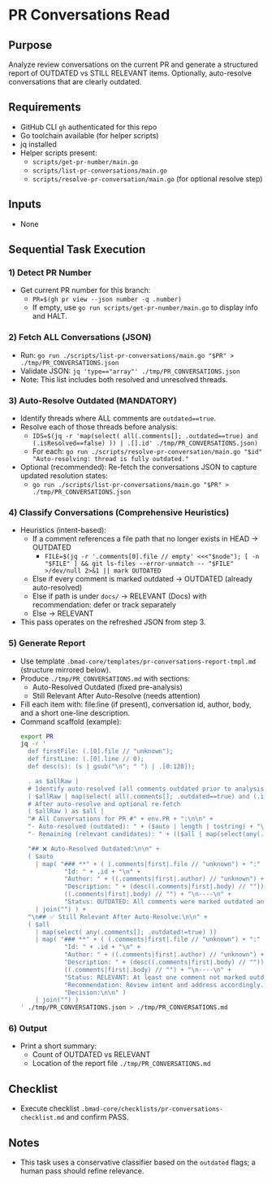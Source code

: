 <!-- Powered by BMAD™ Core -->

# PR Conversations Read

## Purpose
Analyze review conversations on the current PR and generate a structured report of OUTDATED vs STILL RELEVANT items. Optionally, auto-resolve conversations that are clearly outdated.

## Requirements
- GitHub CLI `gh` authenticated for this repo
- Go toolchain available (for helper scripts)
- jq installed
- Helper scripts present:
  - `scripts/get-pr-number/main.go`
  - `scripts/list-pr-conversations/main.go`
  - `scripts/resolve-pr-conversation/main.go` (for optional resolve step)

## Inputs
- None

## Sequential Task Execution

### 1) Detect PR Number
- Get current PR number for this branch:
  - `PR=$(gh pr view --json number -q .number)`
  - If empty, use `go run scripts/get-pr-number/main.go` to display info and HALT.

### 2) Fetch ALL Conversations (JSON)
- Run: `go run ./scripts/list-pr-conversations/main.go "$PR" > ./tmp/PR_CONVERSATIONS.json`
- Validate JSON: `jq 'type=="array"' ./tmp/PR_CONVERSATIONS.json`
- Note: This list includes both resolved and unresolved threads.

### 3) Auto-Resolve Outdated (MANDATORY)
- Identify threads where ALL comments are `outdated==true`.
- Resolve each of those threads before analysis:
  - `IDS=$(jq -r 'map(select( all(.comments[]; .outdated==true) and (.isResolved==false) )) | .[].id' ./tmp/PR_CONVERSATIONS.json)`
  - For each: `go run ./scripts/resolve-pr-conversation/main.go "$id" "Auto-resolving: thread is fully outdated."`
- Optional (recommended): Re-fetch the conversations JSON to capture updated resolution states:
  - `go run ./scripts/list-pr-conversations/main.go "$PR" > ./tmp/PR_CONVERSATIONS.json`

### 4) Classify Conversations (Comprehensive Heuristics)
- Heuristics (intent-based):
  - If a comment references a file path that no longer exists in HEAD → OUTDATED
    - `FILE=$(jq -r '.comments[0].file // empty' <<<"$node"); [ -n "$FILE" ] && git ls-files --error-unmatch -- "$FILE" >/dev/null 2>&1 || mark OUTDATED`
  - Else if every comment is marked outdated → OUTDATED (already auto-resolved)
  - Else if path is under `docs/` → RELEVANT (Docs) with recommendation: defer or track separately
  - Else → RELEVANT
- This pass operates on the refreshed JSON from step 3.

### 5) Generate Report
- Use template `.bmad-core/templates/pr-conversations-report-tmpl.md` (structure mirrored below).
- Produce `./tmp/PR_CONVERSATIONS.md` with sections:
  - Auto-Resolved Outdated (fixed pre-analysis)
  - Still Relevant After Auto-Resolve (needs attention)
- Fill each item with: file:line (if present), conversation id, author, body, and a short one-line description.
- Command scaffold (example):
  ```bash
  export PR
  jq -r '
    def firstFile: (.[0].file // "unknown");
    def firstLine: (.[0].line // 0);
    def desc(s): (s | gsub("\n"; " ") | .[0:120]);

    . as $allRaw |
    # Identify auto-resolved (all comments outdated prior to analysis)
    ( $allRaw | map(select( all(.comments[]; .outdated==true) and (.isResolved==false) )) ) as $auto |
    # After auto-resolve and optional re-fetch
    ( $allRaw ) as $all |
    "# All Conversations for PR #" + env.PR + ":\n\n" +
    "- Auto-resolved (outdated): " + ($auto | length | tostring) + "\n" +
    "- Remaining (relevant candidates): " + (($all | map(select(any(.comments[]; .outdated!=true))) ) | length | tostring) + "\n\n" +

    "## ❌ Auto-Resolved Outdated:\n\n" +
    ( $auto
      | map( "### **" + ( (.comments|first|.file // "unknown") + ":" + ((.comments|first|.line // 0)|tostring) ) + "**\n" +
              "Id: " + .id + "\n" +
              "Author: " + ((.comments|first|.author) // "unknown") + "\n" +
              "Description: " + (desc((.comments|first|.body) // "")) + "\n----\n" +
              ((.comments|first|.body) // "") + "\n----\n" +
              "Status: OUTDATED: All comments were marked outdated and resolved automatically.\n\n" )
      | join("") ) +
    "\n## ✅ Still Relevant After Auto-Resolve:\n\n" +
    ( $all
      | map(select( any(.comments[]; .outdated!=true) ))
      | map( "### **" + ( (.comments|first|.file // "unknown") + ":" + ((.comments|first|.line // 0)|tostring) ) + "**\n" +
              "Id: " + .id + "\n" +
              "Author: " + ((.comments|first|.author) // "unknown") + "\n" +
              "Description: " + (desc((.comments|first|.body) // "")) + "\n----\n" +
              ((.comments|first|.body) // "") + "\n----\n" +
              "Status: RELEVANT: At least one comment not marked outdated.\n" +
              "Recommendation: Review intent and address accordingly.\n" +
              "Decision:\n\n" )
      | join("") )
  ' ./tmp/PR_CONVERSATIONS.json > ./tmp/PR_CONVERSATIONS.md
  ```

### 6) Output
- Print a short summary:
  - Count of OUTDATED vs RELEVANT
  - Location of the report file `./tmp/PR_CONVERSATIONS.md`

## Checklist
- Execute checklist `.bmad-core/checklists/pr-conversations-checklist.md` and confirm PASS.

## Notes
- This task uses a conservative classifier based on the `outdated` flags; a human pass should refine relevance.
